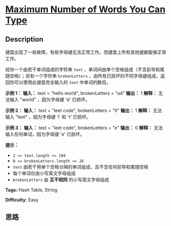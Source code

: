 # [Maximum Number of Words You Can Type][title]

## Description

键盘出现了一些故障，有些字母键无法正常工作。而键盘上所有其他键都能够正常工作。

给你一个由若干单词组成的字符串 `text` ，单词间由单个空格组成（不含前导和尾随空格）；另有一个字符串 `brokenLetters`
，由所有已损坏的不同字母键组成，返回你可以使用此键盘完全输入的 `text` 中单词的数目。

**示例 1：**
            **输入：** text = "hello world", brokenLetters = "ad"    **输出：** 1    **解释：** 无法输入 "world" ，因为字母键 'd' 已损坏。    

**示例 2：**
            **输入：** text = "leet code", brokenLetters = "lt"    **输出：** 1    **解释：** 无法输入 "leet" ，因为字母键 'l' 和 't' 已损坏。    

**示例 3：**
            **输入：** text = "leet code", brokenLetters = "e"    **输出：** 0    **解释：** 无法输入任何单词，因为字母键 'e' 已损坏。    

**提示：**

  * `1 <= text.length <= 104`
  * `0 <= brokenLetters.length <= 26`
  * `text` 由若干用单个空格分隔的单词组成，且不含任何前导和尾随空格
  * 每个单词仅由小写英文字母组成
  * `brokenLetters` 由 **互不相同** 的小写英文字母组成


**Tags:** Hash Table, String

**Difficulty:** Easy

## 思路

[title]: https://leetcode-cn.com/problems/maximum-number-of-words-you-can-type
